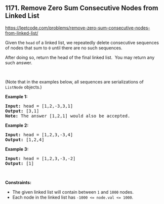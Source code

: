 ## 1171. Remove Zero Sum Consecutive Nodes from Linked List

<https://leetcode.com/problems/remove-zero-sum-consecutive-nodes-from-linked-list/>

<div class="elfjS" data-track-load="description_content"><p>Given the <code>head</code> of a linked list, we repeatedly delete consecutive sequences of nodes that sum to <code>0</code> until there are no such sequences.</p>

<p>After doing so, return the head of the final linked list.&nbsp; You may return any such answer.</p>

<p>&nbsp;</p>
<p>(Note that in the examples below, all sequences are serializations of <code>ListNode</code> objects.)</p>

<p><strong class="example">Example 1:</strong></p>

<pre><strong>Input:</strong> head = [1,2,-3,3,1]
<strong>Output:</strong> [3,1]
<strong>Note:</strong> The answer [1,2,1] would also be accepted.
</pre>

<p><strong class="example">Example 2:</strong></p>

<pre><strong>Input:</strong> head = [1,2,3,-3,4]
<strong>Output:</strong> [1,2,4]
</pre>

<p><strong class="example">Example 3:</strong></p>

<pre><strong>Input:</strong> head = [1,2,3,-3,-2]
<strong>Output:</strong> [1]
</pre>

<p>&nbsp;</p>
<p><strong>Constraints:</strong></p>

<ul>
 <li>The given linked list will contain between <code>1</code> and <code>1000</code> nodes.</li>
 <li>Each node in the linked list has <code>-1000 &lt;= node.val &lt;= 1000</code>.</li>
</ul>
</div>
